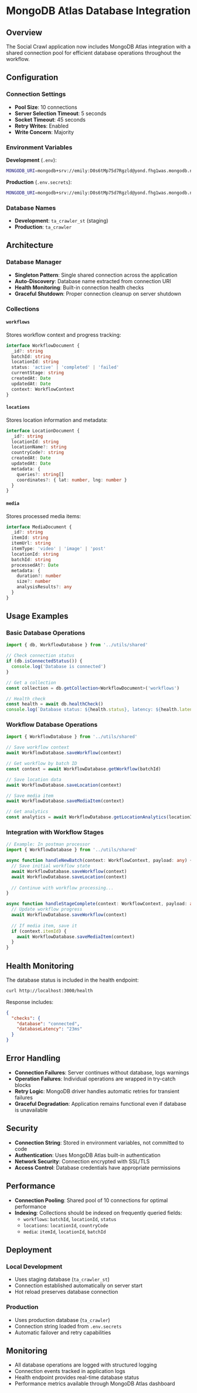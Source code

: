 # MongoDB Atlas Database Integration

## Overview

The Social Crawl application now includes MongoDB Atlas integration with a shared connection pool for efficient database operations throughout the workflow.

## Configuration

### Connection Settings
- **Pool Size**: 10 connections
- **Server Selection Timeout**: 5 seconds
- **Socket Timeout**: 45 seconds
- **Retry Writes**: Enabled
- **Write Concern**: Majority

### Environment Variables

**Development** (`.env`):
```bash
MONGODB_URI=mongodb+srv://emily:D0s6tMp75d7Rgzld@yond.fhg1was.mongodb.net/ta_crawler_st?retryWrites=true&w=majority&appName=Yond
```

**Production** (`.env.secrets`):
```bash
MONGODB_URI=mongodb+srv://emily:D0s6tMp75d7Rgzld@yond.fhg1was.mongodb.net/ta_crawler?retryWrites=true&w=majority&appName=Yond
```

### Database Names
- **Development**: `ta_crawler_st` (staging)
- **Production**: `ta_crawler`

## Architecture

### Database Manager
- **Singleton Pattern**: Single shared connection across the application
- **Auto-Discovery**: Database name extracted from connection URI
- **Health Monitoring**: Built-in connection health checks
- **Graceful Shutdown**: Proper connection cleanup on server shutdown

### Collections

#### `workflows`
Stores workflow context and progress tracking:
```typescript
interface WorkflowDocument {
  _id?: string
  batchId: string
  locationId: string
  status: 'active' | 'completed' | 'failed'
  currentStage: string
  createdAt: Date
  updatedAt: Date
  context: WorkflowContext
}
```

#### `locations`
Stores location information and metadata:
```typescript
interface LocationDocument {
  _id?: string
  locationId: string
  locationName?: string
  countryCode?: string
  createdAt: Date
  updatedAt: Date
  metadata: {
    queries?: string[]
    coordinates?: { lat: number, lng: number }
  }
}
```

#### `media`
Stores processed media items:
```typescript
interface MediaDocument {
  _id?: string
  itemId: string
  itemUrl: string
  itemType: 'video' | 'image' | 'post'
  locationId: string
  batchId: string
  processedAt?: Date
  metadata: {
    duration?: number
    size?: number
    analysisResults?: any
  }
}
```

## Usage Examples

### Basic Database Operations

```typescript
import { db, WorkflowDatabase } from '../utils/shared'

// Check connection status
if (db.isConnectedStatus()) {
  console.log('Database is connected')
}

// Get a collection
const collection = db.getCollection<WorkflowDocument>('workflows')

// Health check
const health = await db.healthCheck()
console.log(`Database status: ${health.status}, latency: ${health.latency}ms`)
```

### Workflow Database Operations

```typescript
import { WorkflowDatabase } from '../utils/shared'

// Save workflow context
await WorkflowDatabase.saveWorkflow(context)

// Get workflow by batch ID
const context = await WorkflowDatabase.getWorkflow(batchId)

// Save location data
await WorkflowDatabase.saveLocation(context)

// Save media item
await WorkflowDatabase.saveMediaItem(context)

// Get analytics
const analytics = await WorkflowDatabase.getLocationAnalytics(locationId)
```

### Integration with Workflow Stages

```typescript
// Example: In postman processor
import { WorkflowDatabase } from '../utils/shared'

async function handleNewBatch(context: WorkflowContext, payload: any) {
  // Save initial workflow state
  await WorkflowDatabase.saveWorkflow(context)
  await WorkflowDatabase.saveLocation(context)
  
  // Continue with workflow processing...
}

async function handleStageComplete(context: WorkflowContext, payload: any) {
  // Update workflow progress
  await WorkflowDatabase.saveWorkflow(context)
  
  // If media item, save it
  if (context.itemId) {
    await WorkflowDatabase.saveMediaItem(context)
  }
}
```

## Health Monitoring

The database status is included in the health endpoint:

```bash
curl http://localhost:3000/health
```

Response includes:
```json
{
  "checks": {
    "database": "connected",
    "databaseLatency": "23ms"
  }
}
```

## Error Handling

- **Connection Failures**: Server continues without database, logs warnings
- **Operation Failures**: Individual operations are wrapped in try-catch blocks
- **Retry Logic**: MongoDB driver handles automatic retries for transient failures
- **Graceful Degradation**: Application remains functional even if database is unavailable

## Security

- **Connection String**: Stored in environment variables, not committed to code
- **Authentication**: Uses MongoDB Atlas built-in authentication
- **Network Security**: Connection encrypted with SSL/TLS
- **Access Control**: Database credentials have appropriate permissions

## Performance

- **Connection Pooling**: Shared pool of 10 connections for optimal performance
- **Indexing**: Collections should be indexed on frequently queried fields:
  - `workflows`: `batchId`, `locationId`, `status`
  - `locations`: `locationId`, `countryCode`
  - `media`: `itemId`, `locationId`, `batchId`

## Deployment

### Local Development
- Uses staging database (`ta_crawler_st`)
- Connection established automatically on server start
- Hot reload preserves database connection

### Production
- Uses production database (`ta_crawler`)
- Connection string loaded from `.env.secrets`
- Automatic failover and retry capabilities

## Monitoring

- All database operations are logged with structured logging
- Connection events tracked in application logs
- Health endpoint provides real-time database status
- Performance metrics available through MongoDB Atlas dashboard
